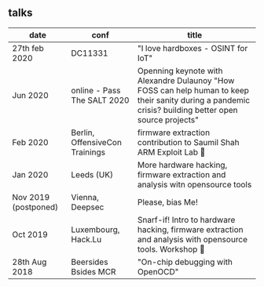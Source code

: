 ## talks 

|date|conf|title|
|----|----|-----|
|27th feb 2020|DC11331|"I love hardboxes - OSINT for IoT"|
|Jun 2020| online - Pass The SALT 2020 |Openning keynote with Alexandre Dulaunoy "How FOSS can help human to keep their sanity during a pandemic crisis? building better open source projects"|
|Feb 2020|Berlin, OffensiveCon Trainings|firmware extraction contribution to Saumil Shah ARM Exploit Lab 🔧|
|Jan 2020|Leeds (UK)|More hardware hacking, firmware extraction and analysis witn opensource tools|
|Nov 2019 (postponed)|Vienna, Deepsec|Please, bias Me!|
|Oct 2019|Luxembourg, Hack.Lu|Snarf-if! Intro to hardware hacking, firmware extraction and analysis with opensource tools. Workshop 🔧|
|28th Aug 2018|Beersides Bsides MCR|"On-chip debugging with OpenOCD"|
